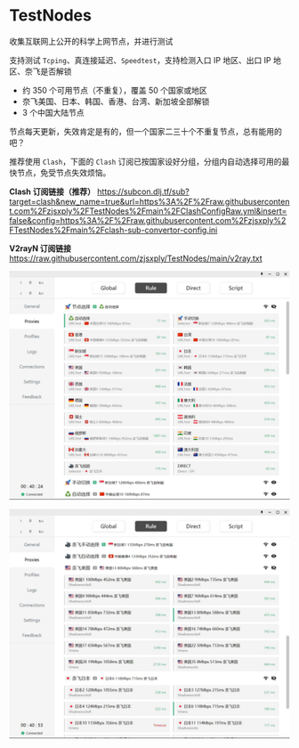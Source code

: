 # TestNodes

收集互联网上公开的科学上网节点，并进行测试

支持测试 `Tcping`、真连接延迟、`Speedtest`，支持检测入口 IP 地区、出口 IP 地区、奈飞是否解锁

- 约 350 个可用节点（不重复），覆盖 50 个国家或地区
- 奈飞美国、日本、韩国、香港、台湾、新加坡全部解锁
- 3 个中国大陆节点

节点每天更新，失效肯定是有的，但一个国家二三十个不重复节点，总有能用的吧？

推荐使用 `Clash`，下面的 `Clash` 订阅已按国家设好分组，分组内自动选择可用的最快节点，免受节点失效烦恼。

**Clash 订阅链接（推荐）** https://subcon.dlj.tf/sub?target=clash&new_name=true&url=https%3A%2F%2Fraw.githubusercontent.com%2Fzjsxply%2FTestNodes%2Fmain%2FClashConfigRaw.yml&insert=false&config=https%3A%2F%2Fraw.githubusercontent.com%2Fzjsxply%2FTestNodes%2Fmain%2Fclash-sub-convertor-config.ini

**V2rayN 订阅链接** https://raw.githubusercontent.com/zjsxply/TestNodes/main/v2ray.txt

![](https://github.com/zjsxply/TestNodes/blob/main/screenshot.jpg?raw=true)

![](https://github.com/zjsxply/TestNodes/blob/main/screenshot2.jpg?raw=true)
